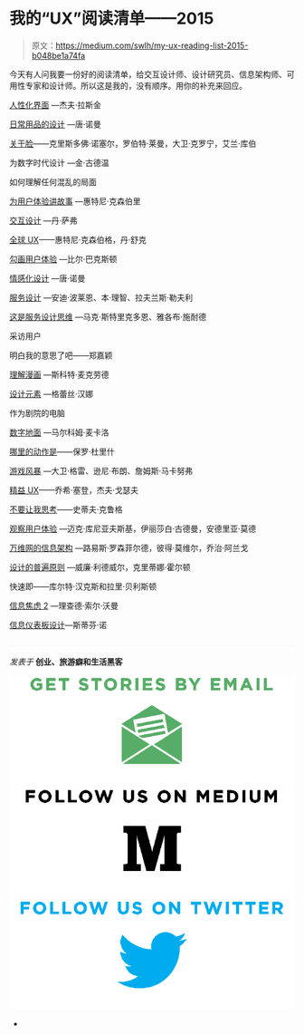 # 我的“UX”阅读清单——2015

> 原文：<https://medium.com/swlh/my-ux-reading-list-2015-b048be1a74fa>

今天有人问我要一份好的阅读清单，给交互设计师、设计研究员、信息架构师、可用性专家和设计师。所以这是我的，没有顺序。用你的补充来回应。

[人性化界面](http://amzn.com/0201379376) —杰夫·拉斯金

[日常用品的设计](http://amzn.com/B00E257T6C) —唐·诺曼

[关于脸](http://amzn.com/B00MFPZ9UY)——克里斯多佛·诺塞尔，罗伯特·莱曼，大卫·克罗宁，艾兰·库伯

为数字时代设计 —金·古德温

如何理解任何混乱的局面

[为用户体验讲故事](http://amzn.com/B004VFUOI8) —惠特尼·克森伯里

[交互设计](http://amzn.com/0321643399) —丹·萨弗

[全球 UX](http://amzn.com/012378591X)——惠特尼·克森伯格，丹·舒克

[勾画用户体验](http://amzn.com/0123740371) —比尔·巴克斯顿

[情感化设计](http://amzn.com/0465051367) —唐·诺曼

[服务设计](http://amzn.com/1933820330) —安迪·波莱恩、本·理智、拉夫兰斯·勒夫利

[这是服务设计思维](http://amzn.com/1118156307) —马克·斯特里克多恩、雅各布·施耐德

采访用户

明白我的意思了吧——郑嘉颖

[理解漫画](http://amzn.com/006097625X) —斯科特·麦克劳德

[设计元素](http://amzn.com/B00DLIU8SC) —格蕾丝·汉娜

作为剧院的电脑

[数字地面](http://amzn.com/B008TV4RL0) —马尔科姆·麦卡洛

[哪里的动作是](http://amzn.com/B002Z7DZYY)——保罗·杜里什

[游戏风暴](http://amzn.com/B003XDUCLS) —大卫·格雷、逊尼·布朗、詹姆斯·马卡努弗

[精益 UX](http://amzn.com/B0074KA0A4)——乔希·塞登，杰夫·戈瑟夫

[不要让我思考](http://amzn.com/B00HJUBRPG)——史蒂夫·克鲁格

[观察用户体验](http://amzn.com/B008QWEH62) —迈克·库尼亚夫斯基，伊丽莎白·古德曼，安德里亚·莫德

[万维网的信息架构](http://amzn.com/B015D78JV6) —路易斯·罗森菲尔德，彼得·莫维尔，乔治·阿兰戈

[设计的普遍原则](http://amzn.com/B00A3T5UO4) —威廉·利德威尔，克里蒂娜·霍尔顿

快速即——库尔特·汉克斯和拉里·贝利斯顿

[信息焦虑 2](http://amzn.com/0789724103) —理查德·索尔·沃曼

[信息仪表板设计](http://amzn.com/1938377001)—斯蒂芬·诺

![](img/c1192ebad88d6b1fc6ae1d6a2bc61154.png)

*发表于* **创业、旅游癖和生活黑客**

[![](img/de26c089e79a3a2a25d2b750ff6db50f.png)](http://supply.us9.list-manage.com/subscribe?u=310af6eb2240d299c7032ef6c&id=d28d8861ad)[![](img/f47a578114e0a96bdfabc3a5400688d5.png)](https://medium.com/swlh)[![](img/c1351daa9c4f0c8ac516addb60c82f6b.png)](https://twitter.com/swlh_)

-